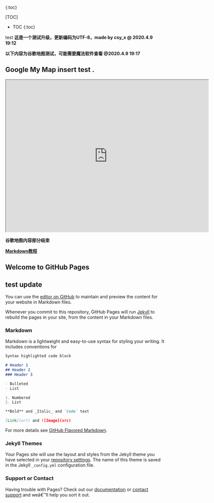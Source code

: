 {:toc}

[TOC]


* TOC
{:toc}

test
**这是一个测试升级，更新编码为UTF-8，made by csy_x @ 2020.4.9 19:12**

**以下内容为谷歌地图测试，可能需要魔法软件查看 @2020.4.9 19:17**
## Google My Map insert test .
<iframe src="https://www.google.com/maps/d/embed?mid=1yb_yuempKL_kzNYtlHsxSWreQsWA3-DG" width="640" height="480"></iframe>

**谷歌地图内容部分结束**

**[Markdown教程](https://www.runoob.com/markdown/md-tutorial.html)**

## Welcome to GitHub Pages
## test update

You can use the [editor on GitHub](https://github.com/csy0x1/csy.github.com/edit/master/index.md) to maintain and preview the content for your website in Markdown files.

Whenever you commit to this repository, GitHub Pages will run [Jekyll](https://jekyllrb.com/) to rebuild the pages in your site, from the content in your Markdown files.

### Markdown

Markdown is a lightweight and easy-to-use syntax for styling your writing. It includes conventions for

```markdown
Syntax highlighted code block

# Header 1
## Header 2
### Header 3

- Bulleted
- List

1. Numbered
2. List

**Bold** and _Italic_ and `Code` text

[Link](url) and ![Image](src)
```

For more details see [GitHub Flavored Markdown](https://guides.github.com/features/mastering-markdown/).

### Jekyll Themes

Your Pages site will use the layout and styles from the Jekyll theme you have selected in your [repository settings](https://github.com/csy0x1/csy.github.com/settings). The name of this theme is saved in the Jekyll `_config.yml` configuration file.

### Support or Contact

Having trouble with Pages? Check out our [documentation](https://help.github.com/categories/github-pages-basics/) or [contact support](https://github.com/contact) and weâ€™ll help you sort it out.

